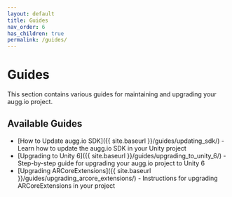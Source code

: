 ```yaml
---
layout: default
title: Guides
nav_order: 6
has_children: true
permalink: /guides/
---
```


# **Guides**

This section contains various guides for maintaining and upgrading your augg.io project.

## Available Guides

- [How to Update augg.io SDK]({{ site.baseurl }}/guides/updating_sdk/) - Learn how to update the augg.io SDK in your Unity project
- [Upgrading to Unity 6]({{ site.baseurl }}/guides/upgrading_to_unity_6/) - Step-by-step guide for upgrading your augg.io project to Unity 6
- [Upgrading ARCoreExtensions]({{ site.baseurl }}/guides/upgrading_arcore_extensions/) - Instructions for upgrading ARCoreExtensions in your project